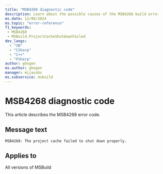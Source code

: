 ```yaml
---
title: "MSB4268 diagnostic code"
description: Learn about the possible causes of the MSB4268 build error, and get troubleshooting tips.
ms.date: 12/06/2024
ms.topic: "error-reference"
f1_keywords:
 - MSB4268
 - MSBuild.ProjectCacheShutdownFailed
dev_langs:
  - "VB"
  - "CSharp"
  - "C++"
  - "FSharp"
author: ghogen
ms.author: ghogen
manager: mijacobs
ms.subservice: msbuild
---
```


# MSB4268 diagnostic code

<!-- :::ErrorDefinitionDescription::: -->
<!-- :::editable-content name="introDescription"::: -->
This article describes the MSB4268 error code.
<!-- :::editable-content-end::: -->

## Message text

`MSB4268: The project cache failed to shut down properly.`

<!-- :::editable-content name="postOutputDescription"::: -->
<!-- :::editable-content-end::: -->
<!-- :::ErrorDefinitionDescription-end::: -->

## Applies to

All versions of MSBuild
